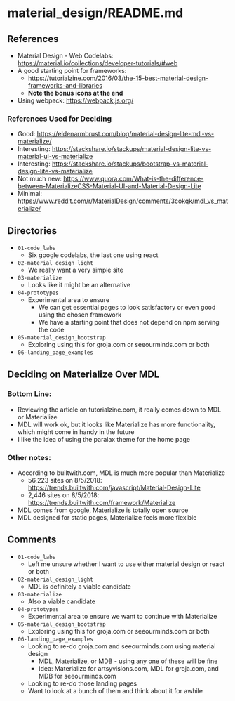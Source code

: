 
# material_design/README.md

## References

- Material Design - Web Codelabs: https://material.io/collections/developer-tutorials/#web
- A good starting point for frameworks:
  - https://tutorialzine.com/2016/03/the-15-best-material-design-frameworks-and-libraries
  - **Note the bonus icons at the end**
- Using webpack: https://webpack.js.org/

### References Used for Deciding

- Good: https://eldenarmbrust.com/blog/material-design-lite-mdl-vs-materialize/
- Interesting: https://stackshare.io/stackups/material-design-lite-vs-material-ui-vs-materialize
- Interesting: https://stackshare.io/stackups/bootstrap-vs-material-design-lite-vs-materialize
- Not much new: https://www.quora.com/What-is-the-difference-between-MaterializeCSS-Material-UI-and-Material-Design-Lite
- Minimal: https://www.reddit.com/r/MaterialDesign/comments/3cokqk/mdl_vs_materialize/

## Directories

- `01-code_labs`
  - Six google codelabs, the last one using react
- `02-material_design_light`
  - We really want a very simple site
- `03-materialize`
  - Looks like it might be an alternative
- `04-prototypes`
  - Experimental area to ensure
    - We can get essential pages to look satisfactory or even good using the chosen framework
    - We have a starting point that does not depend on npm serving the code
- `05-material_design_bootstrap`
  - Exploring using this for groja.com or seeourminds.com or both
- `06-landing_page_examples`

## Deciding on Materialize Over MDL

### Bottom Line:

- Reviewing the article on tutorialzine.com, it really comes down to MDL or Materialize
- MDL will work ok, but it looks like Materialize has more functionality, which might come in handy in the future
- I like the idea of using the paralax theme for the home page

### Other notes:

- According to builtwith.com, MDL is much more popular than Materialize
  - 56,223 sites on 8/5/2018: https://trends.builtwith.com/javascript/Material-Design-Lite
  - 2,446 sites on 8/5/2018: https://trends.builtwith.com/framework/Materialize
- MDL comes from google, Materialize is totally open source
- MDL designed for static pages, Materialize feels more flexible

## Comments

- `01-code_labs`
  - Left me unsure whether I want to use either material design or react or both
- `02-material_design_light`
  - MDL is definitely a viable candidate
- `03-materialize`
  - Also a viable candidate
- `04-prototypes`
  - Experimental area to ensure we want to continue with Materialize
- `05-material_design_bootstrap`
  - Exploring using this for groja.com or seeourminds.com or both
- `06-landing_page_examples`
  - Looking to re-do groja.com and seeourminds.com using material design
    - MDL, Materialize, or MDB - using any one of these will be fine
    - Idea: Materialize for artsyvisions.com, MDL for groja.com, and MDB for seeourminds.com
  - Looking to re-do those landing pages
  - Want to look at a bunch of them and think about it for awhile


